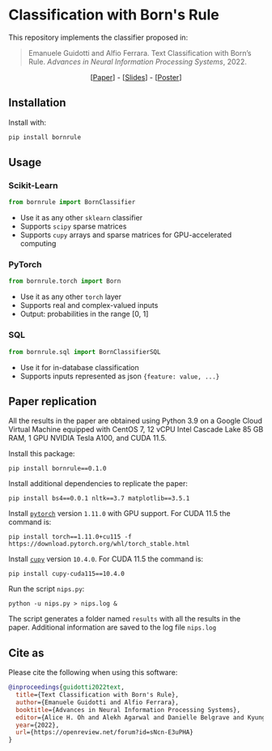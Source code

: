 # Classification with Born's Rule

This repository implements the classifier proposed in:

> Emanuele Guidotti and Alfio Ferrara. Text Classification with Born’s Rule. *Advances in Neural Information Processing Systems*, 2022.

<div align="center">
  [<a href="https://openreview.net/pdf?id=sNcn-E3uPHA">Paper</a>] - 
  [<a href="https://nips.cc/media/neurips-2022/Slides/54723.pdf">Slides</a>] - 
  [<a href="https://nips.cc/media/PosterPDFs/NeurIPS%202022/8d7628dd7a710c8638dbd22d4421ee46.png">Poster</a>]
</div>

## Installation

Install with:

```bash
pip install bornrule
```

## Usage

### Scikit-Learn

```py
from bornrule import BornClassifier
```

- Use it as any other `sklearn` classifier
- Supports `scipy` sparse matrices 
- Supports `cupy` arrays and sparse matrices for GPU-accelerated computing

### PyTorch

```py
from bornrule.torch import Born
```
- Use it as any other `torch` layer
- Supports real and complex-valued inputs
- Output: probabilities in the range [0, 1]

### SQL

```py
from bornrule.sql import BornClassifierSQL
```

- Use it for in-database classification
- Supports inputs represented as json `{feature: value, ...}`

## Paper replication

All the results in the paper are obtained using Python 3.9 on a Google Cloud Virtual Machine equipped with 
CentOS 7, 12 vCPU Intel Cascade Lake 85 GB RAM, 1 GPU NVIDIA Tesla A100, and CUDA 11.5.

Install this package:

```commandline
pip install bornrule==0.1.0
```

Install additional dependencies to replicate the paper:

```commandline
pip install bs4==0.0.1 nltk==3.7 matplotlib==3.5.1
```

Install [`pytorch`](https://pytorch.org) version `1.11.0` with GPU support. For CUDA 11.5 the command is:
```commandline
pip install torch==1.11.0+cu115 -f https://download.pytorch.org/whl/torch_stable.html
```

Install [`cupy`](https://docs.cupy.dev/en/stable/install.html) version `10.4.0`. For CUDA 11.5 the command is:
```commandline
pip install cupy-cuda115==10.4.0
```

Run the script `nips.py`:

```commandline
python -u nips.py > nips.log &
```

The script generates a folder named `results` with all the results in the paper. Additional information are saved to the log file `nips.log`

## Cite as

Please cite the following when using this software:

```bibtex
@inproceedings{guidotti2022text,
  title={Text Classification with Born's Rule},
  author={Emanuele Guidotti and Alfio Ferrara},
  booktitle={Advances in Neural Information Processing Systems},
  editor={Alice H. Oh and Alekh Agarwal and Danielle Belgrave and Kyunghyun Cho},
  year={2022},
  url={https://openreview.net/forum?id=sNcn-E3uPHA}
}
```

